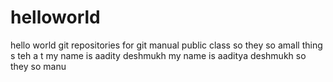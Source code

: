 # helloworld
hello world git repositories for git manual
public class
so they so amall thing s teh a t
my name is aadity deshmukh
my name is aaditya deshmukh so they so manu 
